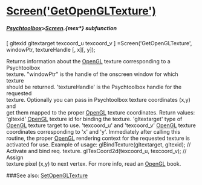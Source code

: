 # [Screen('GetOpenGLTexture')](Screen-GetOpenGLTexture) 
##### [Psychtoolbox](Psychtoolbox)>[Screen](Screen).{mex*} subfunction

[ gltexid gltextarget texcoord_u texcoord_v ] =Screen('GetOpenGLTexture', windowPtr, textureHandle [, x][, y]);

Returns information about the [OpenGL](OpenGL) texture corresponding to a Psychtoolbox  
texture. "windowPtr" is the handle of the onscreen window for which texture  
should be returned. 'textureHandle' is the Psychtoolbox handle for the requested  
texture. Optionally you can pass in Psychtoolbox texture coordinates (x,y) and  
get them mapped to the proper [OpenGL](OpenGL) texture coordinates. Return values:  
'gltexid' [OpenGL](OpenGL) texture id for binding the texture. 'gltextarget' type of  
[OpenGL](OpenGL) texture target to use. 'texcoord\_u' and 'texcoord\_v' [OpenGL](OpenGL) texture  
coordinates corresponding to 'x' and 'y'. Immediately after calling this  
routine, the proper [OpenGL](OpenGL) rendering context for the requested texture is  
activated for use. Example of usage: glBindTexture(gltextarget, gltexid); //  
Activate and bind req. texture. glTexCoord2d(texcoord\_u, texcoord\_v); // Assign  
texture pixel (x,y) to next vertex. For more info, read an [OpenGL](OpenGL) book.   


###See also:
[SetOpenGLTexture](Screen-SetOpenGLTexture)
